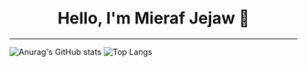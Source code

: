 <h1 align="center" style="margin-top: 50px;">
  <b>Hello, I'm Mieraf Jejaw 👋</b>
</h1>
<hr />

![Anurag's GitHub stats](https://github-readme-stats.vercel.app/api?username=miejejaw&theme=transparent&show_icons=true)
![Top Langs](https://github-readme-stats.vercel.app/api/top-langs/?username=miejejaw&theme=transparent)
